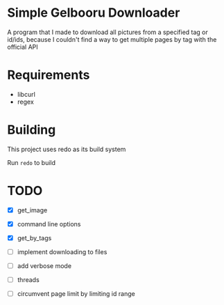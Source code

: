 # Simple Gelbooru Downloader

A program that I made to download all pictures from a specified tag or id/ids, because I couldn't find a way to get multiple pages by tag with the official API

# Requirements
- libcurl
- regex

# Building

This project uses redo as its build system

Run `redo` to build

# TODO
* [x] get_image
* [x] command line options
* [x] get_by_tags
* [ ] implement downloading to files
* [ ] add verbose mode
* [ ] threads
* [ ] circumvent page limit by limiting id range

